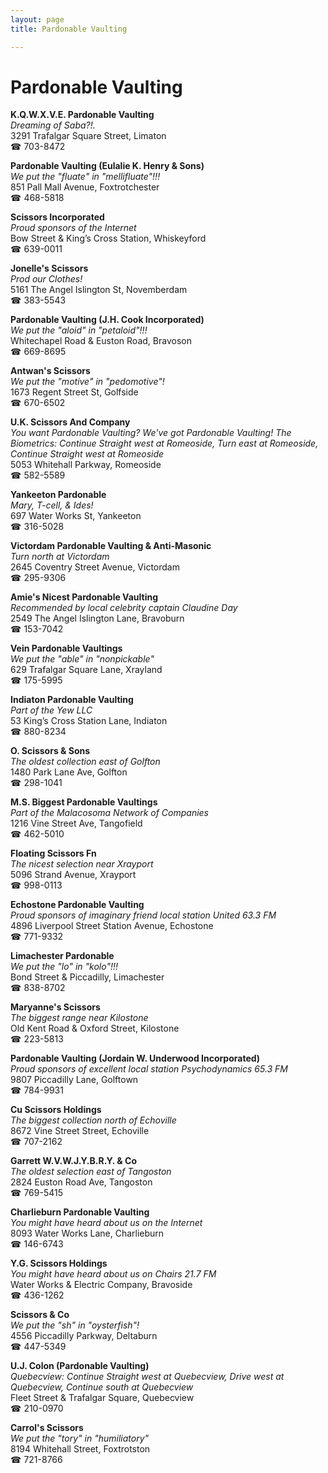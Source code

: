 ```yaml
---
layout: page 
title: Pardonable Vaulting

---
```



# Pardonable Vaulting


 **K.Q.W.X.V.E. Pardonable Vaulting**  
_Dreaming of Saba?!._  
3291 Trafalgar Square Street, Limaton  
☎ 703-8472

**Pardonable Vaulting (Eulalie K. Henry & Sons)**  
_We put the "fluate" in "mellifluate"!!!_  
851 Pall Mall Avenue, Foxtrotchester  
☎ 468-5818

**Scissors Incorporated**  
_Proud sponsors of the Internet_  
Bow Street & King’s Cross Station, Whiskeyford  
☎ 639-0011

**Jonelle's Scissors**  
_Prod our Clothes!_  
5161 The Angel Islington St, Novemberdam  
☎ 383-5543

**Pardonable Vaulting (J.H. Cook Incorporated)**  
_We put the "aloid" in "petaloid"!!!_  
Whitechapel Road & Euston Road, Bravoson  
☎ 669-8695

**Antwan's Scissors**  
_We put the "motive" in "pedomotive"!_  
1673 Regent Street St, Golfside  
☎ 670-6502

**U.K. Scissors And Company**  
_You want Pardonable Vaulting? We've got Pardonable Vaulting! 
The Biometrics: Continue Straight west at Romeoside, Turn east at Romeoside, Continue Straight west at Romeoside_  
5053 Whitehall Parkway, Romeoside  
☎ 582-5589

**Yankeeton Pardonable**  
_Mary, T-cell, & Ides!_  
697 Water Works St, Yankeeton  
☎ 316-5028

**Victordam Pardonable Vaulting & Anti-Masonic**  
_Turn north at Victordam_  
2645 Coventry Street Avenue, Victordam  
☎ 295-9306

**Amie's Nicest Pardonable Vaulting**  
_Recommended by local celebrity captain Claudine Day_  
2549 The Angel Islington Lane, Bravoburn  
☎ 153-7042

**Vein Pardonable Vaultings**  
_We put the "able" in "nonpickable"_  
629 Trafalgar Square Lane, Xrayland  
☎ 175-5995

**Indiaton Pardonable Vaulting**  
_Part of the Yew LLC_  
53 King’s Cross Station Lane, Indiaton  
☎ 880-8234

**O. Scissors & Sons**  
_The oldest collection east of Golfton_  
1480 Park Lane Ave, Golfton  
☎ 298-1041

**M.S. Biggest Pardonable Vaultings**  
_Part of the Malacosoma Network of Companies_  
1216 Vine Street Ave, Tangofield  
☎ 462-5010

**Floating Scissors Fn**  
_The nicest selection near Xrayport_  
5096 Strand Avenue, Xrayport  
☎ 998-0113

**Echostone Pardonable Vaulting**  
_Proud sponsors of imaginary friend local station United 63.3 FM_  
4896 Liverpool Street Station Avenue, Echostone  
☎ 771-9332

**Limachester Pardonable**  
_We put the "lo" in "kolo"!!!_  
Bond Street & Piccadilly, Limachester  
☎ 838-8702

**Maryanne's Scissors**  
_The biggest range near Kilostone_  
Old Kent Road & Oxford Street, Kilostone  
☎ 223-5813

**Pardonable Vaulting (Jordain W. Underwood Incorporated)**  
_Proud sponsors of excellent local station Psychodynamics 65.3 FM_  
9807 Piccadilly Lane, Golftown  
☎ 784-9931

**Cu Scissors Holdings**  
_The biggest collection north of Echoville_  
8672 Vine Street Street, Echoville  
☎ 707-2162

**Garrett W.V.W.J.Y.B.R.Y. & Co**  
_The oldest selection east of Tangoston_  
2824 Euston Road Ave, Tangoston  
☎ 769-5415

**Charlieburn Pardonable Vaulting**  
_You might have heard about us on the Internet_  
8093 Water Works Lane, Charlieburn  
☎ 146-6743

**Y.G. Scissors Holdings**  
_You might have heard about us on Chairs 21.7 FM_  
Water Works & Electric Company, Bravoside  
☎ 436-1262

**Scissors & Co**  
_We put the "sh" in "oysterfish"!_  
4556 Piccadilly Parkway, Deltaburn  
☎ 447-5349

**U.J. Colon (Pardonable Vaulting)**  
_Quebecview: Continue Straight west at Quebecview, Drive west at Quebecview, Continue south at Quebecview_  
Fleet Street & Trafalgar Square, Quebecview  
☎ 210-0970

**Carrol's Scissors**  
_We put the "tory" in "humiliatory"_  
8194 Whitehall Street, Foxtrotston  
☎ 721-8766


